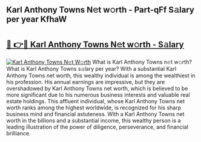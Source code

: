 ## Karl Anthony Towns N𝚎t w𝚘rth - Part-qFf S𝚊lary per year KfhaW

# <h2><a href="http://gc585t.nevu.top/?p=Karl+Anthony+Towns">🔗 👉🔴 Karl Anthony Towns N𝚎t w𝚘rth - S𝚊lary</a></h2>

[![Karl Anthony Towns N𝚎t W𝚘rth](https://i.imgur.com/Oavwk0R.jpeg)](http://gc585t.nevu.top/?p=Karl+Anthony+Towns)
What is Karl Anthony Towns n𝚎t w𝚘rth? What is Karl Anthony Towns s𝚊lary per year?
With a substantial Karl Anthony Towns net worth, this wealthy individual is among the wealthiest in his profession. His annual earnings are impressive, but they are overshadowed by Karl Anthony Towns net worth, which is believed to be more significant due to his numerous business interests and valuable real estate holdings. This affluent individual, whose Karl Anthony Towns net worth ranks among the highest worldwide, is recognized for his sharp business mind and financial astuteness. With a Karl Anthony Towns net worth in the billions and a substantial income, this wealthy person is a leading illustration of the power of diligence, perseverance, and financial brilliance.
